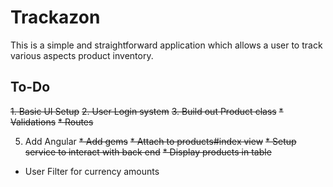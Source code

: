 # Trackazon

This is a simple and straightforward application which allows a user to track various aspects product inventory.  

## To-Do
~~1. Basic UI Setup~~
~~2. User Login system~~
~~3. Build out Product class~~
  ~~* Validations~~
  ~~* Routes~~

5. Add Angular
  ~~* Add gems~~
  ~~* Attach to products#index view~~
  ~~* Setup service to interact with back end~~
  ~~* Display products in table~~
  * User Filter for currency amounts
